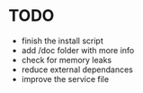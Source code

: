 # TODO

- finish the install script
- add /doc folder with more info
- check for memory leaks
- reduce external dependances
- improve the service file
